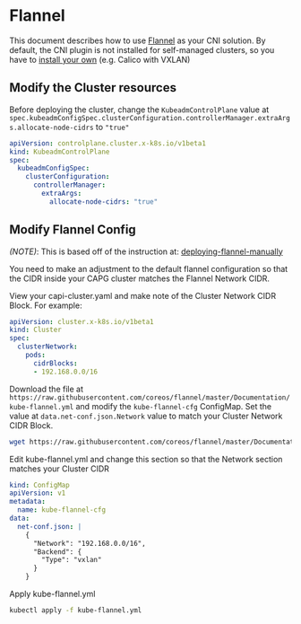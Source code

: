 # Flannel

This document describes how to use [Flannel](https://github.com/flannel-io/flannel) as your CNI solution. By default, the CNI plugin is not installed for self-managed clusters, so you have to [install your own](https://cluster-api.sigs.k8s.io/user/quick-start.html#deploy-a-cni-solution) (e.g. Calico with VXLAN)

## Modify the Cluster resources

Before deploying the cluster, change the `KubeadmControlPlane` value at `spec.kubeadmConfigSpec.clusterConfiguration.controllerManager.extraArgs.allocate-node-cidrs` to `"true"`

```yaml
apiVersion: controlplane.cluster.x-k8s.io/v1beta1
kind: KubeadmControlPlane
spec:
  kubeadmConfigSpec:
    clusterConfiguration:
      controllerManager:
        extraArgs:
          allocate-node-cidrs: "true"
```

## Modify Flannel Config

*(NOTE)*: This is based off of the instruction at: [deploying-flannel-manually](https://github.com/flannel-io/flannel#deploying-flannel-manually)

You need to make an adjustment to the default flannel configuration so that the CIDR inside your CAPG cluster matches the Flannel Network CIDR.

View your capi-cluster.yaml and make note of the Cluster Network CIDR Block. For example:

```yaml
apiVersion: cluster.x-k8s.io/v1beta1
kind: Cluster
spec:
  clusterNetwork:
    pods:
      cidrBlocks:
      - 192.168.0.0/16
```

Download the file at `https://raw.githubusercontent.com/coreos/flannel/master/Documentation/kube-flannel.yml` and modify the `kube-flannel-cfg` ConfigMap. Set the value at `data.net-conf.json.Network` value to match your Cluster Network CIDR Block.

```sh
wget https://raw.githubusercontent.com/coreos/flannel/master/Documentation/kube-flannel.yml
```

Edit kube-flannel.yml and change this section so that the Network section matches your Cluster CIDR

```yaml
kind: ConfigMap
apiVersion: v1
metadata:
  name: kube-flannel-cfg
data:
  net-conf.json: |
    {
      "Network": "192.168.0.0/16",
      "Backend": {
        "Type": "vxlan"
      }
    }
```

Apply kube-flannel.yml

```sh
kubectl apply -f kube-flannel.yml
```
